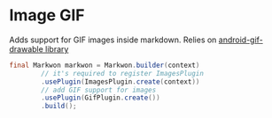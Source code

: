 # Image GIF

<MavenBadge :artifact="'image-gif'" />

Adds support for GIF images inside markdown. 
Relies on [android-gif-drawable library](https://github.com/koral--/android-gif-drawable)

```java
final Markwon markwon = Markwon.builder(context)
        // it's required to register ImagesPlugin
        .usePlugin(ImagesPlugin.create(context))
        // add GIF support for images
        .usePlugin(GifPlugin.create())
        .build();
```